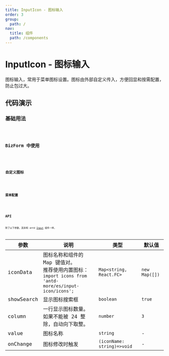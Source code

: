```yaml
---
title: InputIcon - 图标输入
order: 3
group:
  path: /
nav:
  title: 组件
  path: /components
---
```


# InputIcon - 图标输入

图标输入，常用于菜单图标设置。图标由外部自定义传入，方便回显和按需配置，防止包过大。

## 代码演示

### 基础用法

<code src="./demos/Demo1.tsx" />

### BizForm 中使用

<code src="./demos/bizform-1.tsx" />

### 自定义图标

<code src="./demos/define-icon.tsx" />

### 菜单配置

<code src="./demos/modal-menu.tsx" />

## API

除了以下参数，其余和 antd [Input](https://ant.design/components/input-cn/) 组件一样。

| 参数 | 说明 | 类型 | 默认值 |
| --- | --- | --- | --- |
| iconData | 图标名称和组件的 Map 键值对。<br/>推荐使用内置图标：<br/>`import icons from 'antd-more/es/input-icon/icons';` | `Map<string, React.FC>` | `new Map([])` |
| showSearch | 显示图标搜索框 | `boolean` | `true` |
| column | 一行显示图标数量。<br/>如果不能被 24 整除，自动向下取整。 | `number` | `3` |
| value | 图标名称 | `string` | - |
| onChange | 图标修改时触发 | `(iconName: string)=>void` | - |
